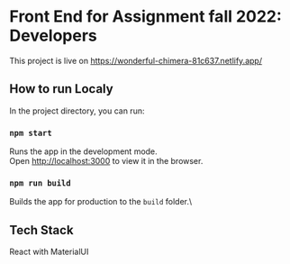 # Front End for Assignment fall 2022: Developers

This project is live on https://wonderful-chimera-81c637.netlify.app/

## How to run Localy

In the project directory, you can run:

### `npm start`

Runs the app in the development mode.\
Open [http://localhost:3000](http://localhost:3000) to view it in the browser.


### `npm run build`

Builds the app for production to the `build` folder.\

##   Tech Stack

React with MaterialUI


